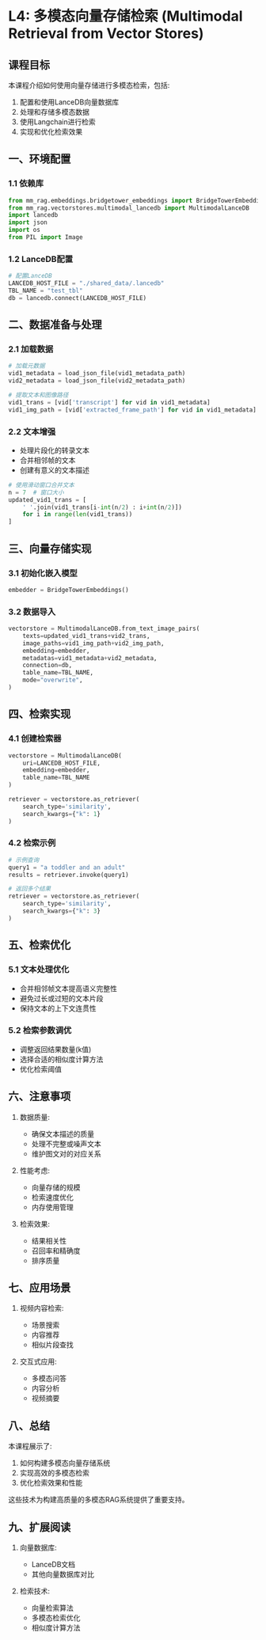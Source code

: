 # L4: 多模态向量存储检索 (Multimodal Retrieval from Vector Stores)

## 课程目标

本课程介绍如何使用向量存储进行多模态检索，包括:
1. 配置和使用LanceDB向量数据库
2. 处理和存储多模态数据
3. 使用Langchain进行检索
4. 实现和优化检索效果

## 一、环境配置

### 1.1 依赖库
```python
from mm_rag.embeddings.bridgetower_embeddings import BridgeTowerEmbeddings
from mm_rag.vectorstores.multimodal_lancedb import MultimodalLanceDB
import lancedb
import json
import os
from PIL import Image
```

### 1.2 LanceDB配置
```python
# 配置LanceDB
LANCEDB_HOST_FILE = "./shared_data/.lancedb"
TBL_NAME = "test_tbl"
db = lancedb.connect(LANCEDB_HOST_FILE)
```

## 二、数据准备与处理

### 2.1 加载数据
```python
# 加载元数据
vid1_metadata = load_json_file(vid1_metadata_path)
vid2_metadata = load_json_file(vid2_metadata_path)

# 提取文本和图像路径
vid1_trans = [vid['transcript'] for vid in vid1_metadata]
vid1_img_path = [vid['extracted_frame_path'] for vid in vid1_metadata]
```

### 2.2 文本增强
- 处理片段化的转录文本
- 合并相邻帧的文本
- 创建有意义的文本描述

```python
# 使用滑动窗口合并文本
n = 7  # 窗口大小
updated_vid1_trans = [
    ' '.join(vid1_trans[i-int(n/2) : i+int(n/2)]) 
    for i in range(len(vid1_trans))
]
```

## 三、向量存储实现

### 3.1 初始化嵌入模型
```python
embedder = BridgeTowerEmbeddings()
```

### 3.2 数据导入
```python
vectorstore = MultimodalLanceDB.from_text_image_pairs(
    texts=updated_vid1_trans+vid2_trans,
    image_paths=vid1_img_path+vid2_img_path,
    embedding=embedder,
    metadatas=vid1_metadata+vid2_metadata,
    connection=db,
    table_name=TBL_NAME,
    mode="overwrite", 
)
```

## 四、检索实现

### 4.1 创建检索器
```python
vectorstore = MultimodalLanceDB(
    uri=LANCEDB_HOST_FILE, 
    embedding=embedder, 
    table_name=TBL_NAME
)

retriever = vectorstore.as_retriever(
    search_type='similarity', 
    search_kwargs={"k": 1}
)
```

### 4.2 检索示例
```python
# 示例查询
query1 = "a toddler and an adult"
results = retriever.invoke(query1)

# 返回多个结果
retriever = vectorstore.as_retriever(
    search_type='similarity', 
    search_kwargs={"k": 3}
)
```

## 五、检索优化

### 5.1 文本处理优化
- 合并相邻帧文本提高语义完整性
- 避免过长或过短的文本片段
- 保持文本的上下文连贯性

### 5.2 检索参数调优
- 调整返回结果数量(k值)
- 选择合适的相似度计算方法
- 优化检索阈值

## 六、注意事项

1. 数据质量:
   - 确保文本描述的质量
   - 处理不完整或噪声文本
   - 维护图文对的对应关系

2. 性能考虑:
   - 向量存储的规模
   - 检索速度优化
   - 内存使用管理

3. 检索效果:
   - 结果相关性
   - 召回率和精确度
   - 排序质量

## 七、应用场景

1. 视频内容检索:
   - 场景搜索
   - 内容推荐
   - 相似片段查找

2. 交互式应用:
   - 多模态问答
   - 内容分析
   - 视频摘要

## 八、总结

本课程展示了:
1. 如何构建多模态向量存储系统
2. 实现高效的多模态检索
3. 优化检索效果和性能

这些技术为构建高质量的多模态RAG系统提供了重要支持。

## 九、扩展阅读

1. 向量数据库:
   - LanceDB文档
   - 其他向量数据库对比

2. 检索技术:
   - 向量检索算法
   - 多模态检索优化
   - 相似度计算方法 